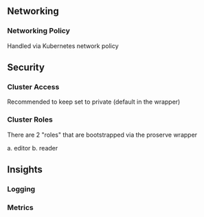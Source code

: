 ## Networking

### Networking Policy

Handled via Kubernetes network policy

## Security

### Cluster Access

Recommended to keep set to private (default in the wrapper)

### Cluster Roles

There are 2 "roles" that are bootstrapped via the proserve wrapper

a. editor
b. reader

## Insights

### Logging

### Metrics